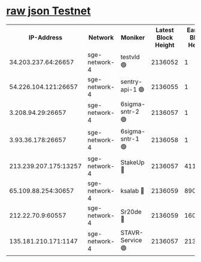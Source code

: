 
[raw json Testnet](https://rpc-check.sget.stavr.tech/sget/rpc-sget-result.json)
=


<table><tr><th>IP-Address</th><th>Network</th><th>Moniker</th><th>Latest Block Height</th><th>Earliest Block Height</th><th>Catching Up</th><th>Tx Index</th><th>Voting Power</th><th>Scan Time</th></tr><tr><td>34.203.237.64:26657</td><td>sge-network-4</td><td>testvld 🟢</td><td>2136052</td><td>1</td><td>False</td><td>on</td><td>0</td><td>2024-03-23T09:08:18.132406581UTC</td></tr><tr><td>54.226.104.121:26657</td><td>sge-network-4</td><td>sentry-api-1 🟢</td><td>2136055</td><td>1</td><td>False</td><td>on</td><td>0</td><td>2024-03-23T09:08:33.006931470UTC</td></tr><tr><td>3.208.94.29:26657</td><td>sge-network-4</td><td>6sigma-sntr-2 🟢</td><td>2136057</td><td>1</td><td>False</td><td>on</td><td>0</td><td>2024-03-23T09:08:42.352978113UTC</td></tr><tr><td>3.93.36.178:26657</td><td>sge-network-4</td><td>6sigma-sntr-1 🟢</td><td>2136058</td><td>1</td><td>False</td><td>on</td><td>0</td><td>2024-03-23T09:08:47.022072478UTC</td></tr><tr><td>213.239.207.175:13257</td><td>sge-network-4</td><td>StakeUp 🔴</td><td>2136057</td><td>411001</td><td>False</td><td>off</td><td>100</td><td>2024-03-23T09:08:41.405899413UTC</td></tr><tr><td>65.109.88.254:30657</td><td>sge-network-4</td><td>ksalab 🔴</td><td>2136059</td><td>890001</td><td>False</td><td>on</td><td>3497</td><td>2024-03-23T09:08:51.434291812UTC</td></tr><tr><td>212.22.70.9:60557</td><td>sge-network-4</td><td>Sr20de 🔴</td><td>2136059</td><td>1608978</td><td>False</td><td>on</td><td>133</td><td>2024-03-23T09:08:53.845871937UTC</td></tr><tr><td>135.181.210.171:1147</td><td>sge-network-4</td><td>STAVR-Service 🟢</td><td>2136057</td><td>2134001</td><td>False</td><td>on</td><td>0</td><td>2024-03-23T09:08:41.699610586UTC</td></tr></table>
